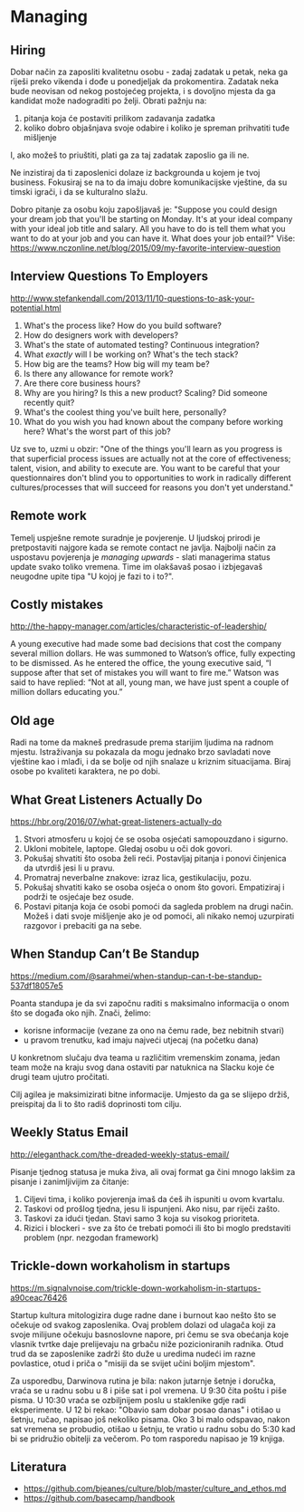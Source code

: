 # Managing

## Hiring

Dobar način za zaposliti kvalitetnu osobu - zadaj zadatak u petak, neka ga riješi preko vikenda i dođe u ponedjeljak da prokomentira. Zadatak neka bude neovisan od nekog postojećeg projekta, i s dovoljno mjesta da ga kandidat može nadograditi po želji. Obrati pažnju na:
1) pitanja koja će postaviti prilikom zadavanja zadatka
2) koliko dobro objašnjava svoje odabire i koliko je spreman prihvatiti tuđe mišljenje

I, ako možeš to priuštiti, plati ga za taj zadatak zaposlio ga ili ne.

Ne inzistiraj da ti zaposlenici dolaze iz backgrounda u kojem je tvoj business.
Fokusiraj se na to da imaju dobre komunikacijske vještine, da su timski igrači,
i da se kulturalno slažu.

Dobro pitanje za osobu koju zapošljavaš je: "Suppose you could design your dream job that you'll be starting on Monday. It's at your ideal company with your ideal job title and salary. All you have to do is tell them what you want to do at your job and you can have it. What does your job entail?" Više: https://www.nczonline.net/blog/2015/09/my-favorite-interview-question

## Interview Questions To Employers

http://www.stefankendall.com/2013/11/10-questions-to-ask-your-potential.html

1. What's the process like? How do you build software?
2. How do designers work with developers?
3. What's the state of automated testing? Continuous integration?
4. What *exactly* will I be working on? What's the tech stack?
5. How big are the teams? How big will my team be?
6. Is there any allowance for remote work?
7. Are there core business hours?
8. Why are you hiring? Is this a new product? Scaling? Did someone recently quit?
9. What's the coolest thing you've built here, personally?
10. What do you wish you had known about the company before working here? What's the worst part of this job?

Uz sve to, uzmi u obzir: "One of the things you'll learn as you progress is that superficial process issues are actually not at the core of effectiveness; talent, vision, and ability to execute are. You want to be careful that your questionnaires don't blind you to opportunities to work in radically different cultures/processes that will succeed for reasons you don't yet understand."

## Remote work

Temelj uspješne remote suradnje je povjerenje. U ljudskoj prirodi je pretpostaviti najgore kada se remote contact ne javlja. Najbolji način za uspostavu povjerenja je *managing upwards* - slati managerima status update svako toliko vremena. Time im olakšavaš posao i izbjegavaš neugodne upite tipa "U kojoj je fazi to i to?".

## Costly mistakes

http://the-happy-manager.com/articles/characteristic-of-leadership/

A young executive had made some bad decisions that cost the company several million dollars. He was summoned to Watson’s office, fully expecting to be dismissed. As he entered the office, the young executive said, “I suppose after that set of mistakes you will want to fire me.” Watson was said to have replied: “Not at all, young man, we have just spent a couple of million dollars educating you.”

## Old age

Radi na tome da makneš predrasude prema starijim ljudima na radnom mjestu. Istraživanja su pokazala da mogu jednako brzo savladati nove vještine kao i mlađi, i da se bolje od njih snalaze u kriznim situacijama. Biraj osobe po kvaliteti karaktera, ne po dobi.

## What Great Listeners Actually Do

https://hbr.org/2016/07/what-great-listeners-actually-do

1. Stvori atmosferu u kojoj će se osoba osjećati samopouzdano i sigurno.
2. Ukloni mobitele, laptope. Gledaj osobu u oči dok govori.
3. Pokušaj shvatiti što osoba želi reći. Postavljaj pitanja i ponovi činjenica da utvrdiš jesi li u pravu.
4. Promatraj neverbalne znakove: izraz lica, gestikulaciju, pozu.
5. Pokušaj shvatiti kako se osoba osjeća o onom što govori. Empatiziraj i podrži te osjećaje bez osude.
6. Postavi pitanja koja će osobi pomoći da sagleda problem na drugi način. Možeš i dati svoje mišljenje ako je od pomoći, ali nikako nemoj uzurpirati razgovor i prebaciti ga na sebe.

## When Standup Can’t Be Standup

https://medium.com/@sarahmei/when-standup-can-t-be-standup-537df18057e5

Poanta standupa je da svi započnu raditi s maksimalno informacija o onom što se događa oko njih. Znači, želimo:
* korisne informacije (vezane za ono na čemu rade, bez nebitnih stvari)
* u pravom trenutku, kad imaju najveći utjecaj (na početku dana)

U konkretnom slučaju dva teama u različitim vremenskim zonama, jedan team može na kraju svog dana ostaviti par natuknica na Slacku koje će drugi team ujutro pročitati.

Cilj agilea je maksimizirati bitne informacije. Umjesto da ga se slijepo držiš, preispitaj da li to što radiš doprinosti tom cilju.

## Weekly Status Email

http://eleganthack.com/the-dreaded-weekly-status-email/

Pisanje tjednog statusa je muka živa, ali ovaj format ga čini mnogo lakšim za pisanje i zanimljivijim za čitanje:
1. Ciljevi tima, i koliko povjerenja imaš da ćeš ih ispuniti u ovom kvartalu.
2. Taskovi od prošlog tjedna, jesu li ispunjeni. Ako nisu, par riječi zašto.
3. Taskovi za idući tjedan. Stavi samo 3 koja su visokog prioriteta.
4. Rizici i blockeri - sve za što će trebati pomoći ili što bi moglo predstaviti problem (npr. nezgodan framework)

## Trickle-down workaholism in startups

https://m.signalvnoise.com/trickle-down-workaholism-in-startups-a90ceac76426

Startup kultura mitologizira duge radne dane i burnout kao nešto što se očekuje od svakog zaposlenika. Ovaj problem dolazi od ulagača koji za svoje milijune očekuju basnoslovne napore, pri čemu se sva obećanja koje vlasnik tvrtke daje prelijevaju na grbaču niže pozicioniranih radnika. Otud trud da se zaposlenike zadrži što duže u uredima nudeći im razne povlastice, otud i priča o "misiji da se svijet učini boljim mjestom".

Za usporedbu, Darwinova rutina je bila: nakon jutarnje šetnje i doručka, vraća se u radnu sobu u 8 i piše sat i pol vremena. U 9:30 čita poštu i piše pisma. U 10:30 vraća se ozbiljnijem poslu u staklenike gdje radi eksperimente. U 12 bi rekao: "Obavio sam dobar posao danas" i otišao u šetnju, ručao, napisao još nekoliko pisama. Oko 3 bi malo odspavao, nakon sat vremena se probudio, otišao u šetnju, te vratio u radnu sobu do 5:30 kad bi se pridružio obitelji za večerom. Po tom rasporedu napisao je 19 knjiga.

## Literatura

* https://github.com/bjeanes/culture/blob/master/culture_and_ethos.md
* https://github.com/basecamp/handbook

